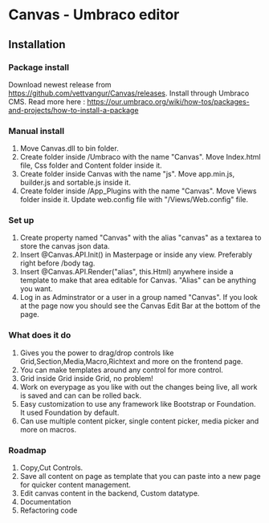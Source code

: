 Canvas - Umbraco editor
=========

## Installation

### Package install ###
Download newest release from https://github.com/vettvangur/Canvas/releases.
Install through Umbraco CMS. Read more here : https://our.umbraco.org/wiki/how-tos/packages-and-projects/how-to-install-a-package

### Manual install ###
1. Move Canvas.dll to bin folder.
2. Create folder inside /Umbraco with the name "Canvas". Move Index.html file, Css folder and Content folder inside it.
3. Create folder inside Canvas with the name "js".  Move app.min.js, builder.js and sortable.js inside it.
4. Create folder inside /App_Plugins with the name "Canvas". Move Views folder inside it. Update web.config file with "/Views/Web.config" file.

### Set up ###

1. Create property named "Canvas" with the alias "canvas" as a textarea to store the canvas json data.
2. Insert @Canvas.API.Init() in Masterpage or inside any view. Preferably right before /body tag.
3. Insert @Canvas.API.Render("alias", this.Html) anywhere inside a template to make that area editable for Canvas. "Alias" can be anything you want.
4. Log in as Adminstrator or a user in a group named "Canvas". If you look at the page now you should see the Canvas Edit Bar at the bottom of the page.

### What does it do ###

1. Gives you the power to drag/drop controls like Grid,Section,Media,Macro,Richtext and more on the frontend page.
2. You can make templates around any control for more control.
3. Grid inside Grid inside Grid, no problem!
4. Work on everypage as you like with out the changes being live, all work is saved and can can be rolled back.
5. Easy customization to use any framework like Bootstrap or Foundation. It used Foundation by default.
6. Can use multiple content picker, single content picker, media picker and more on macros.

### Roadmap ###

1. Copy,Cut Controls.
2. Save all content on page as template that you can paste into a new page for quicker content management.
3. Edit canvas content in the backend, Custom datatype.
4. Documentation
5. Refactoring code

